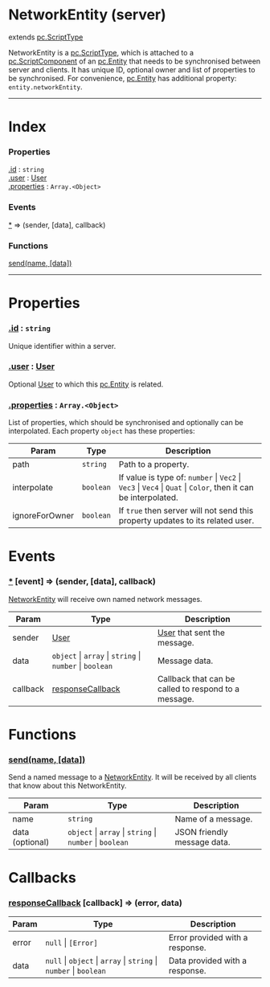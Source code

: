 # NetworkEntity (server)
extends [pc.ScriptType]

NetworkEntity is a [pc.ScriptType], which is attached to a [pc.ScriptComponent] of an [pc.Entity] that needs to be synchronised between server and clients. It has unique ID, optional owner and list of properties to be synchronised. For convenience, [pc.Entity] has additional property: `entity.networkEntity`.

---

# Index

### Properties

<a href='#property_id'>.id</a> : `string`  
<a href='#property_user'>.user</a> : [User]  
<a href='#property_properties'>.properties</a> : `Array.<Object>`  

### Events

<a href='#event_*'>*</a> => (sender, [data], callback)  

### Functions

<a href='#function_send'>send(name, [data])</a>  


---


# Properties

<a name='property_id'></a>
### <a href='#property_id'>.id</a> : `string`  
Unique identifier within a server.

<a name='property_user'></a>
### <a href='#property_user'>.user</a> : [User]  
Optional [User] to which this [pc.Entity] is related.

<a name='property_properties'></a>
### <a href='#property_properties'>.properties</a> : `Array.<Object>`  
List of properties, which should be synchronised and optionally can be interpolated. Each property `object` has these properties:

| Param | Type | Description |
| --- | --- | --- |
| path | `string` | Path to a property. |
| interpolate | `boolean` | If value is type of: `number` &#124; `Vec2` &#124; `Vec3` &#124; `Vec4` &#124; `Quat` &#124; `Color`, then it can be interpolated. |
| ignoreForOwner | `boolean` | If `true` then server will not send this property updates to its related user. |



# Events

<a name='event_*'></a>
### <a href='#event_*'>*</a> [event] => (sender, [data], callback)  
[NetworkEntity] will receive own named network messages.

| Param | Type | Description |
| --- | --- | --- |
| sender | [User] | [User] that sent the message. |  
| data | `object` &#124; `array` &#124; `string` &#124; `number` &#124; `boolean` | Message data. |  
| callback | <a href='#callback_responseCallback'>responseCallback</a> | Callback that can be called to respond to a message. |  


# Functions

<a name='function_send'></a>
### <a href='#function_send'>send(name, [data])</a>  

Send a named message to a [NetworkEntity]. It will be received by all clients that know about this NetworkEntity.

| Param | Type | Description |
| --- | --- | --- |
| name | `string` | Name of a message. |  
| data (optional) | `object` &#124; `array` &#124; `string` &#124; `number` &#124; `boolean` | JSON friendly message data. |  



# Callbacks

<a name='callback_responseCallback'></a>
### <a href='#callback_responseCallback'>responseCallback</a> [callback] => (error, data)  

| Param | Type | Description |
| --- | --- | --- |
| error | ````null```` &#124; ```[Error]``` | Error provided with a response. |  
| data | ````null```` &#124; ````object```` &#124; ````array```` &#124; ````string```` &#124; ````number```` &#124; ````boolean```` | Data provided with a response. |  




[pc.ScriptType]: https://developer.playcanvas.com/en/api/pc.ScriptType.html  
[NetworkEntity]: ./NetworkEntity.md  
[User]: ./User.md  
[pc.ScriptComponent]: https://developer.playcanvas.com/en/api/pc.ScriptComponent.html  
[pc.Entity]: https://developer.playcanvas.com/en/api/pc.Entity.html  
